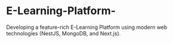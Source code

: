 # E-Learning-Platform-
Developing a feature-rich E-Learning Platform using modern web technologies (NestJS, MongoDB, and Next.js). 
